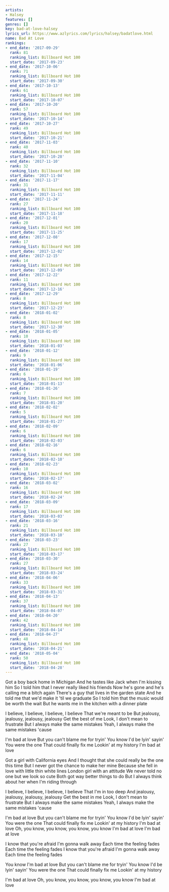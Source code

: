 ```yaml
---
artists:
- Halsey
features: []
genres: []
key: bad-at-love-halsey
lyrics_url: https://www.azlyrics.com/lyrics/halsey/badatlove.html
name: Bad At Love
rankings:
- end_date: '2017-09-29'
  rank: 81
  ranking_list: Billboard Hot 100
  start_date: '2017-09-23'
- end_date: '2017-10-06'
  rank: 71
  ranking_list: Billboard Hot 100
  start_date: '2017-09-30'
- end_date: '2017-10-13'
  rank: 61
  ranking_list: Billboard Hot 100
  start_date: '2017-10-07'
- end_date: '2017-10-20'
  rank: 57
  ranking_list: Billboard Hot 100
  start_date: '2017-10-14'
- end_date: '2017-10-27'
  rank: 49
  ranking_list: Billboard Hot 100
  start_date: '2017-10-21'
- end_date: '2017-11-03'
  rank: 40
  ranking_list: Billboard Hot 100
  start_date: '2017-10-28'
- end_date: '2017-11-10'
  rank: 32
  ranking_list: Billboard Hot 100
  start_date: '2017-11-04'
- end_date: '2017-11-17'
  rank: 31
  ranking_list: Billboard Hot 100
  start_date: '2017-11-11'
- end_date: '2017-11-24'
  rank: 27
  ranking_list: Billboard Hot 100
  start_date: '2017-11-18'
- end_date: '2017-12-01'
  rank: 20
  ranking_list: Billboard Hot 100
  start_date: '2017-11-25'
- end_date: '2017-12-08'
  rank: 17
  ranking_list: Billboard Hot 100
  start_date: '2017-12-02'
- end_date: '2017-12-15'
  rank: 14
  ranking_list: Billboard Hot 100
  start_date: '2017-12-09'
- end_date: '2017-12-22'
  rank: 11
  ranking_list: Billboard Hot 100
  start_date: '2017-12-16'
- end_date: '2017-12-29'
  rank: 8
  ranking_list: Billboard Hot 100
  start_date: '2017-12-23'
- end_date: '2018-01-02'
  rank: 8
  ranking_list: Billboard Hot 100
  start_date: '2017-12-30'
- end_date: '2018-01-05'
  rank: 10
  ranking_list: Billboard Hot 100
  start_date: '2018-01-03'
- end_date: '2018-01-12'
  rank: 9
  ranking_list: Billboard Hot 100
  start_date: '2018-01-06'
- end_date: '2018-01-19'
  rank: 6
  ranking_list: Billboard Hot 100
  start_date: '2018-01-13'
- end_date: '2018-01-26'
  rank: 7
  ranking_list: Billboard Hot 100
  start_date: '2018-01-20'
- end_date: '2018-02-02'
  rank: 5
  ranking_list: Billboard Hot 100
  start_date: '2018-01-27'
- end_date: '2018-02-09'
  rank: 6
  ranking_list: Billboard Hot 100
  start_date: '2018-02-03'
- end_date: '2018-02-16'
  rank: 6
  ranking_list: Billboard Hot 100
  start_date: '2018-02-10'
- end_date: '2018-02-23'
  rank: 10
  ranking_list: Billboard Hot 100
  start_date: '2018-02-17'
- end_date: '2018-03-02'
  rank: 16
  ranking_list: Billboard Hot 100
  start_date: '2018-02-24'
- end_date: '2018-03-09'
  rank: 17
  ranking_list: Billboard Hot 100
  start_date: '2018-03-03'
- end_date: '2018-03-16'
  rank: 21
  ranking_list: Billboard Hot 100
  start_date: '2018-03-10'
- end_date: '2018-03-23'
  rank: 27
  ranking_list: Billboard Hot 100
  start_date: '2018-03-17'
- end_date: '2018-03-30'
  rank: 27
  ranking_list: Billboard Hot 100
  start_date: '2018-03-24'
- end_date: '2018-04-06'
  rank: 33
  ranking_list: Billboard Hot 100
  start_date: '2018-03-31'
- end_date: '2018-04-13'
  rank: 37
  ranking_list: Billboard Hot 100
  start_date: '2018-04-07'
- end_date: '2018-04-20'
  rank: 42
  ranking_list: Billboard Hot 100
  start_date: '2018-04-14'
- end_date: '2018-04-27'
  rank: 48
  ranking_list: Billboard Hot 100
  start_date: '2018-04-21'
- end_date: '2018-05-04'
  rank: 50
  ranking_list: Billboard Hot 100
  start_date: '2018-04-28'
---
```


Got a boy back home in Michigan
And he tastes like Jack when I'm kissing him
So I told him that I never really liked his friends
Now he's gone and he's calling me a bitch again
There's a guy that lives in the garden state
And he told me that we'd make it 'til we graduate
So I told him that the music would be worth the wait
But he wants me in the kitchen with a dinner plate

I believe, I believe, I believe, I believe
That we're meant to be
But jealousy, jealousy, jealousy, jealousy
Get the best of me
Look, I don't mean to frustrate
But I always make the same mistakes
Yeah, I always make the same mistakes 'cause

I'm bad at love
But you can't blame me for tryin'
You know I'd be lyin' sayin'
You were the one
That could finally fix me
Lookin' at my history
I'm bad at love

Got a girl with California eyes
And I thought that she could really be the one this time
But I never got the chance to make her mine
Because she fell in love with little thin white lines
London girl with an attitude
We never told no one but we look so cute
Both got way better things to do
But I always think about her when I'm riding through

I believe, I believe, I believe, I believe
That I'm in too deep
And jealousy, jealousy, jealousy, jealousy
Get the best in me
Look, I don't mean to frustrate
But I always make the same mistakes
Yeah, I always make the same mistakes 'cause

I'm bad at love
But you can't blame me for tryin'
You know I'd be lyin' sayin'
You were the one
That could finally fix me
Lookin' at my history
I'm bad at love
Oh, you know, you know, you know, you know
I'm bad at love
I'm bad at love

I know that you're afraid
I'm gonna walk away
Each time the feeling fades
Each time the feeling fades
I know that you're afraid
I'm gonna walk away
Each time the feeling fades

You know I'm bad at love
But you can't blame me for tryin'
You know I'd be lyin' sayin'
You were the one
That could finally fix me
Lookin' at my history

I'm bad at love
Oh, you know, you know, you know, you know
I'm bad at love



